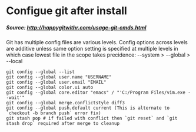 # Configue git after install
##### Source: http://happygitwithr.com/usage-git-cmds.html

Git has multiple config files are various levels. Config options across levels are additive unless same option setting is specified at multiple levels in which case lowest file in the scope takes precidence:
--system > --global > --local

```shell
git config --global --list
git config --global user.name "USERNAME"
git config --global user.email "EMAIL"
git config --global color.ui auto
git config --global core.editor "emacs" / "'C:/Program Files/vim.exe --wait'"
git config --global merge.conflictstyle diff3
git config --global push.default current (This is alternate to `checkout -b branch push` error fix)
git stash pop # if failed with conflict then `git reset` and `git stash drop` required after merge to cleanup
```
